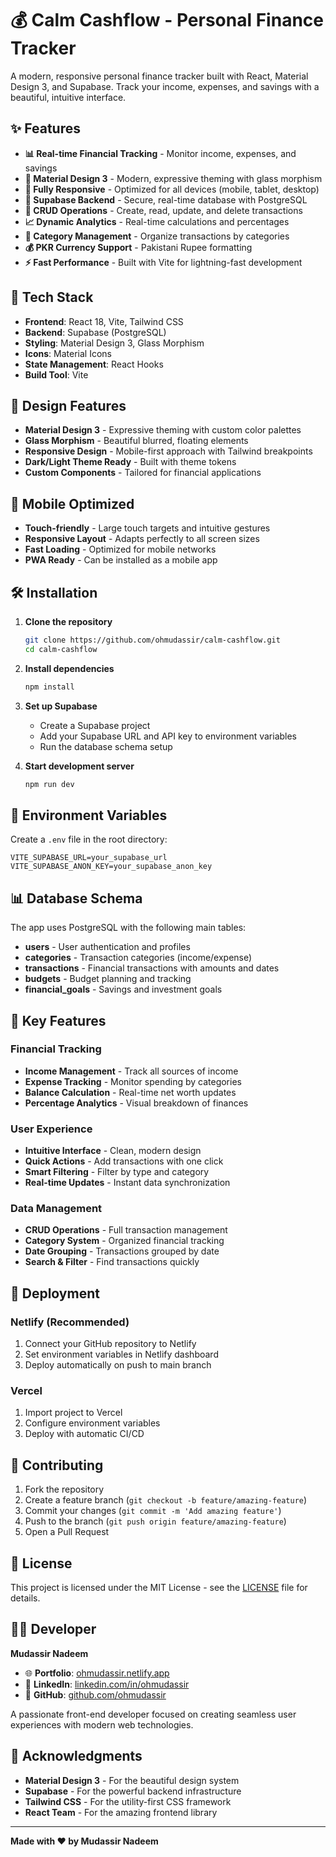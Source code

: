 # 💰 Calm Cashflow - Personal Finance Tracker

A modern, responsive personal finance tracker built with React, Material Design 3, and Supabase. Track your income, expenses, and savings with a beautiful, intuitive interface.

## ✨ Features

- **📊 Real-time Financial Tracking** - Monitor income, expenses, and savings
- **🎨 Material Design 3** - Modern, expressive theming with glass morphism
- **📱 Fully Responsive** - Optimized for all devices (mobile, tablet, desktop)
- **💾 Supabase Backend** - Secure, real-time database with PostgreSQL
- **🔄 CRUD Operations** - Create, read, update, and delete transactions
- **📈 Dynamic Analytics** - Real-time calculations and percentages
- **🎯 Category Management** - Organize transactions by categories
- **💰 PKR Currency Support** - Pakistani Rupee formatting
- **⚡ Fast Performance** - Built with Vite for lightning-fast development

## 🚀 Tech Stack

- **Frontend**: React 18, Vite, Tailwind CSS
- **Backend**: Supabase (PostgreSQL)
- **Styling**: Material Design 3, Glass Morphism
- **Icons**: Material Icons
- **State Management**: React Hooks
- **Build Tool**: Vite

## 🎨 Design Features

- **Material Design 3** - Expressive theming with custom color palettes
- **Glass Morphism** - Beautiful blurred, floating elements
- **Responsive Design** - Mobile-first approach with Tailwind breakpoints
- **Dark/Light Theme Ready** - Built with theme tokens
- **Custom Components** - Tailored for financial applications

## 📱 Mobile Optimized

- **Touch-friendly** - Large touch targets and intuitive gestures
- **Responsive Layout** - Adapts perfectly to all screen sizes
- **Fast Loading** - Optimized for mobile networks
- **PWA Ready** - Can be installed as a mobile app

## 🛠️ Installation

1. **Clone the repository**
   ```bash
   git clone https://github.com/ohmudassir/calm-cashflow.git
   cd calm-cashflow
   ```

2. **Install dependencies**
   ```bash
   npm install
   ```

3. **Set up Supabase**
   - Create a Supabase project
   - Add your Supabase URL and API key to environment variables
   - Run the database schema setup

4. **Start development server**
   ```bash
   npm run dev
   ```

## 🔧 Environment Variables

Create a `.env` file in the root directory:

```env
VITE_SUPABASE_URL=your_supabase_url
VITE_SUPABASE_ANON_KEY=your_supabase_anon_key
```

## 📊 Database Schema

The app uses PostgreSQL with the following main tables:
- **users** - User authentication and profiles
- **categories** - Transaction categories (income/expense)
- **transactions** - Financial transactions with amounts and dates
- **budgets** - Budget planning and tracking
- **financial_goals** - Savings and investment goals

## 🎯 Key Features

### Financial Tracking
- **Income Management** - Track all sources of income
- **Expense Tracking** - Monitor spending by categories
- **Balance Calculation** - Real-time net worth updates
- **Percentage Analytics** - Visual breakdown of finances

### User Experience
- **Intuitive Interface** - Clean, modern design
- **Quick Actions** - Add transactions with one click
- **Smart Filtering** - Filter by type and category
- **Real-time Updates** - Instant data synchronization

### Data Management
- **CRUD Operations** - Full transaction management
- **Category System** - Organized financial tracking
- **Date Grouping** - Transactions grouped by date
- **Search & Filter** - Find transactions quickly

## 🚀 Deployment

### Netlify (Recommended)
1. Connect your GitHub repository to Netlify
2. Set environment variables in Netlify dashboard
3. Deploy automatically on push to main branch

### Vercel
1. Import project to Vercel
2. Configure environment variables
3. Deploy with automatic CI/CD

## 🤝 Contributing

1. Fork the repository
2. Create a feature branch (`git checkout -b feature/amazing-feature`)
3. Commit your changes (`git commit -m 'Add amazing feature'`)
4. Push to the branch (`git push origin feature/amazing-feature`)
5. Open a Pull Request

## 📄 License

This project is licensed under the MIT License - see the [LICENSE](LICENSE) file for details.

## 👨‍💻 Developer

**Mudassir Nadeem**

- 🌐 **Portfolio**: [ohmudassir.netlify.app](https://ohmudassir.netlify.app)
- 💼 **LinkedIn**: [linkedin.com/in/ohmudassir](https://linkedin.com/in/ohmudassir)
- 🐙 **GitHub**: [github.com/ohmudassir](https://github.com/ohmudassir)

A passionate front-end developer focused on creating seamless user experiences with modern web technologies.

## 🙏 Acknowledgments

- **Material Design 3** - For the beautiful design system
- **Supabase** - For the powerful backend infrastructure
- **Tailwind CSS** - For the utility-first CSS framework
- **React Team** - For the amazing frontend library

---

**Made with ❤️ by Mudassir Nadeem**
